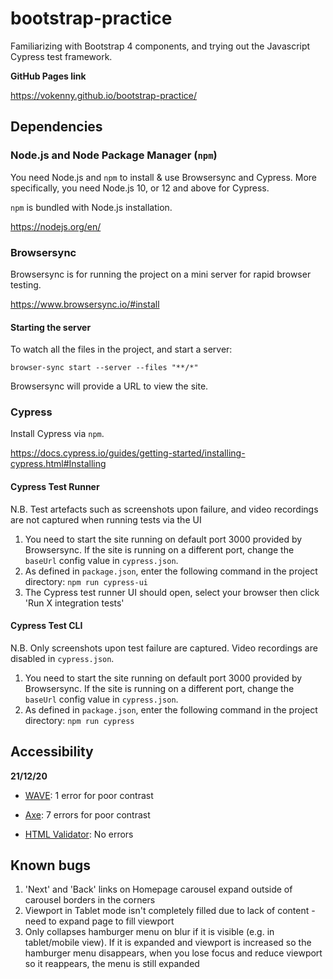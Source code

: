 # bootstrap-practice
Familiarizing with Bootstrap 4 components, and trying out the Javascript Cypress test framework.

<b>GitHub Pages link</b>

https://vokenny.github.io/bootstrap-practice/

## Dependencies
### Node.js and Node Package Manager (`npm`)
You need Node.js and `npm` to install & use Browsersync and Cypress. More specifically, you need Node.js 10, or 12 and above for Cypress.

`npm` is bundled with Node.js installation.

https://nodejs.org/en/

### Browsersync
Browsersync is for running the project on a mini server for rapid browser testing.

https://www.browsersync.io/#install

#### Starting the server
To watch all the files in the project, and start a server:

`browser-sync start --server --files "**/*"`

Browsersync will provide a URL to view the site.

### Cypress
Install Cypress via `npm`.

https://docs.cypress.io/guides/getting-started/installing-cypress.html#Installing

#### Cypress Test Runner
N.B. Test artefacts such as screenshots upon failure, and video recordings are not captured when running tests via the UI

1. You need to start the site running on default port 3000 provided by Browsersync. If the site is running on a different port, change the `baseUrl` config value in `cypress.json`.
2. As defined in `package.json`, enter the following command in the project directory:
`npm run cypress-ui`
3. The Cypress test runner UI should open, select your browser then click 'Run X integration tests'

#### Cypress Test CLI
N.B. Only screenshots upon test failure are captured. Video recordings are disabled in `cypress.json`.

1. You need to start the site running on default port 3000 provided by Browsersync. If the site is running on a different port, change the `baseUrl` config value in `cypress.json`.
2. As defined in `package.json`, enter the following command in the project directory:
`npm run cypress`

## Accessibility
<b>21/12/20</b>

- [WAVE](https://wave.webaim.org/): 1 error for poor contrast

- [Axe](https://www.deque.com/axe/): 7 errors for poor contrast

- [HTML Validator](https://addons.mozilla.org/en-US/firefox/addon/html-validator/): No errors

## Known bugs
1. 'Next' and 'Back' links on Homepage carousel expand outside of carousel borders in the corners
2. Viewport in Tablet mode isn't completely filled due to lack of content - need to expand page to fill viewport
3. Only collapses hamburger menu on blur if it is visible (e.g. in tablet/mobile view). If it is expanded and viewport is increased so the hamburger menu disappears, when you lose focus and reduce viewport so it reappears, the menu is still expanded